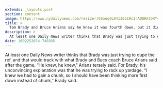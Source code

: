 ```yaml
--- 
extends: _layouts.post 
section: content 
image: https://www.nydailynews.com/resizer/O8oeqOL04I305I9c1rAQURAtDRY=/1200x0/top/cloudfront-us-east-1.images.arcpublishing.com/tronc/TF3K5GC3TZEVZILE3OXLSXGV7Y.jpg 
title: > 
  Tom Brady and Bruce Arians say he knew it was fourth down, but it didn’t look like it 
description: > 
  At least one Daily News writer thinks that Brady was just trying to dupe the ref, and that would track with what Brady and Bucs coach Bruce Arians said after the game.“He knew, he knew," Arians tersely said.For Brady, his unconvincing explanation was that he was trying to rack up yardage.“I knew we had to gain a chunk, so I should have been thinking more first down instead of chunk,” Brady said. 
date: 1602252074.746805 
--- 
```

At least one Daily News writer thinks that Brady was just trying to dupe the ref, and that would track with what Brady and Bucs coach Bruce Arians said after the game. “He knew, he knew," Arians tersely said. For Brady, his unconvincing explanation was that he was trying to rack up yardage. “I knew we had to gain a chunk, so I should have been thinking more first down instead of chunk,” Brady said.